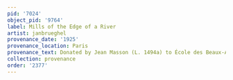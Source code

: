 ```yaml
---
pid: '7024'
object_pid: '9764'
label: Mills of the Edge of a River
artist: janbrueghel
provenance_date: '1925'
provenance_location: Paris
provenance_text: Donated by Jean Masson (L. 1494a) to École des Beaux-Arts
collection: provenance
order: '2377'
---
```

